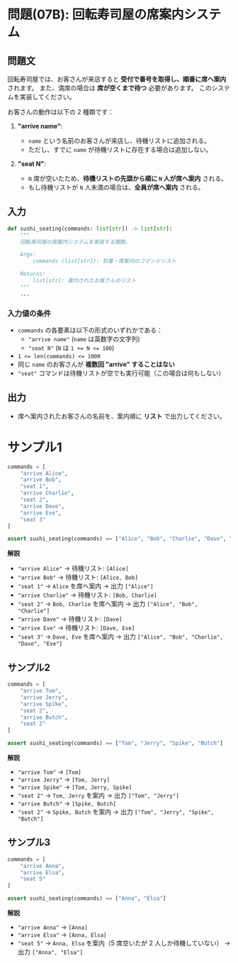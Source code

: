 # 問題(07B): 回転寿司屋の席案内システム

## 問題文

回転寿司屋では、お客さんが来店すると **受付で番号を取得し、順番に席へ案内** されます。
また、満席の場合は **席が空くまで待つ** 必要があります。
このシステムを実装してください。

お客さんの動作は以下の 2 種類です：

1. **"arrive name"**:
   - `name` という名前のお客さんが来店し、待機リストに追加される。
   - ただし、すでに `name` が待機リストに存在する場合は追加しない。

2. **"seat N"**:
   - `N` 席が空いたため、**待機リストの先頭から順に `N` 人が席へ案内** される。
   - もし待機リストが `N` 人未満の場合は、**全員が席へ案内** される。

## 入力

```python
def sushi_seating(commands: list[str]) -> list[str]:
    """
    回転寿司屋の席案内システムを実装する関数。

    Args:
        commands (list[str]): 到着・席案内のコマンドリスト

    Returns:
        list[str]: 案内されたお客さんのリスト
    """
    ...
```

### 入力値の条件

- `commands` の各要素は以下の形式のいずれかである：
  - `"arrive name"` (`name` は英数字の文字列)
  - `"seat N"` (`N` は `1 <= N <= 100`)
- `1 <= len(commands) <= 1000`
- 同じ `name` のお客さんが **複数回 "arrive" することはない**
- `"seat"` コマンドは待機リストが空でも実行可能（この場合は何もしない）

## 出力

- 席へ案内されたお客さんの名前を、案内順に **リスト** で出力してください。

# サンプル1

```python
commands = [
    "arrive Alice",
    "arrive Bob",
    "seat 1",
    "arrive Charlie",
    "seat 2",
    "arrive Dave",
    "arrive Eve",
    "seat 3"
]

assert sushi_seating(commands) == ["Alice", "Bob", "Charlie", "Dave", "Eve"]
```

**解説**

- `"arrive Alice"` → 待機リスト: `[Alice]`
- `"arrive Bob"` → 待機リスト: `[Alice, Bob]`
- `"seat 1"` → `Alice` を席へ案内 → 出力 `["Alice"]`
- `"arrive Charlie"` → 待機リスト: `[Bob, Charlie]`
- `"seat 2"` → `Bob, Charlie` を席へ案内 → 出力 `["Alice", "Bob", "Charlie"]`
- `"arrive Dave"` → 待機リスト: `[Dave]`
- `"arrive Eve"` → 待機リスト: `[Dave, Eve]`
- `"seat 3"` → `Dave, Eve` を席へ案内 → 出力 `["Alice", "Bob", "Charlie", "Dave", "Eve"]`

## サンプル2

```python
commands = [
    "arrive Tom",
    "arrive Jerry",
    "arrive Spike",
    "seat 2",
    "arrive Butch",
    "seat 2"
]

assert sushi_seating(commands) == ["Tom", "Jerry", "Spike", "Butch"]
```

**解説**

- `"arrive Tom"` → `[Tom]`
- `"arrive Jerry"` → `[Tom, Jerry]`
- `"arrive Spike"` → `[Tom, Jerry, Spike]`
- `"seat 2"` → `Tom, Jerry` を案内 → 出力 `["Tom", "Jerry"]`
- `"arrive Butch"` → `[Spike, Butch]`
- `"seat 2"` → `Spike, Butch` を案内 → 出力 `["Tom", "Jerry", "Spike", "Butch"]`

## サンプル3

```python
commands = [
    "arrive Anna",
    "arrive Elsa",
    "seat 5"
]

assert sushi_seating(commands) == ["Anna", "Elsa"]
```

**解説**

- `"arrive Anna"` → `[Anna]`
- `"arrive Elsa"` → `[Anna, Elsa]`
- `"seat 5"` → `Anna, Elsa` を案内（5 席空いたが 2 人しか待機していない） → 出力 `["Anna", "Elsa"]`
